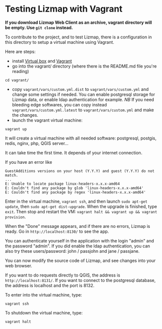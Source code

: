 
Testing Lizmap with Vagrant
===========================

**If you download Lizmap Web Client as an archive, vagrant directory will be empty. Use `git clone` instead.**

To contribute to the project, and to test Lizmap, there is a configuration 
in this directory to setup a virtual machine using Vagrant. 

Here are steps:

- install [Virtual box](https://www.virtualbox.org/) and [Vagrant](http://www.vagrantup.com/downloads.html)
- go into the vagrant/ directory (where there is the README.md file you're reading)

```
cd vagrant/
```

- copy `vagrant/vars/custom.yml.dist` to `vagrant/vars/custom.yml` and change some
  settings if needed. You can enable postgresql storage for Lizmap data, or
  enable ldap authentication for example.
  *NB* If you need bleeding edge softwares, you can copy instead `vagrant/vars/custom.yml.latest` to `vagrant/vars/custom.yml` and make the changes.
- launch the vagrant virtual machine:

```
vagrant up
```

It will create a virtual machine with all needed software:
postgresql, postgis, redis, nginx, php, QGIS server... 

It can take time the first time. It depends of your internet connection.

If you have an error like

```
GuestAdditions versions on your host (Y.Y.Y) and guest (Y.Y.Y) do not match.
...
E: Unable to locate package linux-headers-x.x.x-amd64
E: Couldn't find any package by glob 'linux-headers-x.x.x-amd64'
E: Couldn't find any package by regex 'linux-headers-x.x.x-amd64'
```

Enter in the virtual machine, `vagrant ssh`, and then launch `sudo apt-get update`,
then `sudo apt-get dist-upgrade`. When the upgrade is finished, type `exit`.
Then stop and restart the VM: `vagrant halt && vagrant up && vagrant provision`.

When the "Done" message appears, and if there are no errors, Lizmap is
ready. Go in `http://localhost:8130/` to see the app.

You can authenticate yourself in the application with the login "admin" 
and the password "admin". If you did enable the ldap authentication, you can
also try these users/password: john / passjohn and jane / passjane.

You can now modify the source code of Lizmap, and see changes into your
web browser.

If you want to do requests directly to QGIS, the address is `http://localhost:8131/`.
If you want to connect to the postgresql database, the address is localhost
and the port is 8132.

To enter into the virtual machine, type:

```
vagrant ssh
```

To shutdown the virtual machine, type:

```
vagrant halt
```
